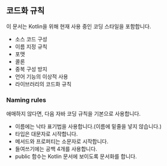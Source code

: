 ## 코드화 규칙

이 문서는 Kotlin을 위해 현재 사용 중인 코딩 스타일을 포함합니다.

- 소스 코드 구성
- 이름 지정 규칙
- 포맷
- 콜론
- 중복 구성 방지
- 언어 기능의 이상적 사용
- 라이브러리의 코드화 규칙

### Naming rules

애매하지 않다면, 다음 자바 코딩 규칙을 기본으로 사용합니다.

- 이름에는 낙타 표기법을 사용합니다.(이름에 밑줄을 넣지 않습니다.)
- 타입은 대문자로 시작합니다.
- 메서드와 프로퍼티는 소문자로 시작합니다.
- 들여쓰기에는 공백 4개를 사용합니다.
- public 함수는 Kotlin 문서에 보이도록 문서화를 합니다.